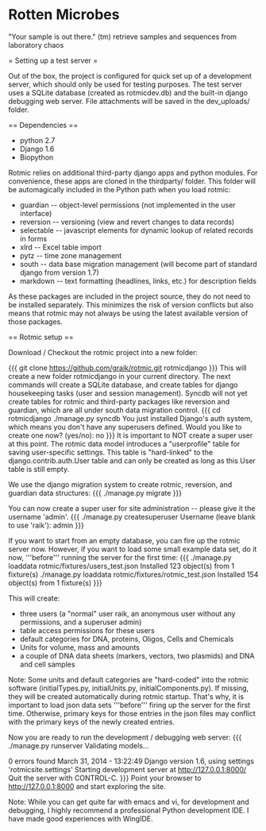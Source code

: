 Rotten Microbes
================

"Your sample is out there." (tm)
retrieve samples and sequences from laboratory chaos


= Setting up a test server =

Out of the box, the project is configured for quick set up of a development server, which should only be used for testing purposes. The test server uses a SQLite database (created as rotmicdev.db) and the built-in django debugging web server. File attachments will be saved in the dev_uploads/ folder.

== Dependencies ==

 * python 2.7
 * Django 1.6
 * Biopython

Rotmic relies on additional third-party django apps and python modules. For convenience, these apps are cloned in the thirdparty/ folder. This folder will be automagically included in the Python path when you load rotmic:

 * guardian -- object-level permissions (not implemented in the user interface)
 * reversion -- versioning (view and revert changes to data records)
 * selectable -- javascript elements for dynamic lookup of related records in forms
 * xlrd -- Excel table import
 * pytz -- time zone management
 * south -- data base migration management (will become part of standard django from version 1.7)
 * markdown -- text formatting (headlines, links, etc.) for description fields

As these packages are included in the project source, they do not need to be installed separately. This minimizes the risk of version conflicts but also means that rotmic may not always be using the latest available version of those packages.

== Rotmic setup ==

Download / Checkout the rotmic project into a new folder:

{{{
git clone https://github.com/graik/rotmic.git rotmicdjango
}}}
This will create a new folder rotmicdjango in your current directory. The next commands will create a SQLite database, and create tables for django housekeeping tasks (user and session management). Syncdb will not yet create tables for rotmic and third-party packages like reversion and guardian, which are all under south data migration control.
{{{
cd rotmicdjango
./manage.py syncdb
  You just installed Django's auth system, which means you don't have any superusers defined.
  Would you like to create one now? (yes/no): no
}}}
It is important to NOT create a super user at this point. The rotmic data model introduces a "userprofile" table for saving user-specific settings. This table is "hard-linked" to the django.contrib.auth.User table and can only be created as long as this User table is still empty.

We use the django migration system to create rotmic, reversion, and guardian data structures:
{{{
./manage.py migrate
}}}

You can now create a super user for site administration -- please give it the username 'admin'.
{{{
./manage.py createsuperuser
  Username (leave blank to use 'raik'): admin
}}}

If you want to start from an empty database, you can fire up the rotmic server now. 
However, if you want to load some small example data set, do it now, '''before''' running the server for the first time:
{{{
./manage.py loaddata rotmic/fixtures/users_test.json
  Installed 123 object(s) from 1 fixture(s)
./manage.py loaddata rotmic/fixtures/rotmic_test.json
  Installed 154 object(s) from 1 fixture(s)
}}}

This will create:
 * three users (a "normal" user raik, an anonymous user without any permissions, and a superuser admin)
 * table access permissions for these users
 * default categories for DNA, proteins, Oligos, Cells and Chemicals
 * Units for volume, mass and amounts
 * a couple of DNA data sheets (markers, vectors, two plasmids) and DNA and cell samples

Note: Some units and default categories are "hard-coded" into the rotmic software (initialTypes.py, initialUnits.py, initialComponents.py). If missing, they will be created automatically during rotmic startup. That's why, it is important to load json data sets '''before''' firing up the server for the first time. Otherwise, primary keys for those entries in the json files may conflict with the primary keys of the newly created entries.

Now you are ready to run the development / debugging web server:
{{{
./manage.py runserver
  Validating models...

  0 errors found
  March 31, 2014 - 13:22:49
  Django version 1.6, using settings 'rotmicsite.settings'
  Starting development server at http://127.0.0.1:8000/
  Quit the server with CONTROL-C.
}}}
Point your browser to http://127.0.0.1:8000 and start exploring the site.

Note: While you can get quite far with emacs and vi, for development and debugging, I highly recommend a professional Python development IDE. I have made good experiences with WingIDE.
